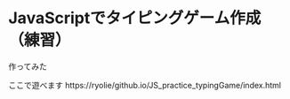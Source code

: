 # JavaScriptでタイピングゲーム作成（練習）
作ってみた

ここで遊べます
https://ryolie/github.io/JS_practice_typingGame/index.html
